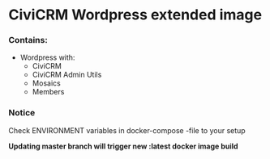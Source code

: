 # CiviCRM Wordpress extended image

### Contains:

* Wordpress with:
  * CiviCRM
  * CiviCRM Admin Utils
  * Mosaics
  * Members

### Notice
Check ENVIRONMENT variables in docker-compose -file to your setup

**Updating master branch will trigger new :latest docker image build**
